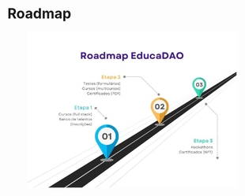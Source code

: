# Roadmap

<figure><img src="../../.gitbook/assets/Roadmap EducaDAO.jpeg" alt=""><figcaption></figcaption></figure>
